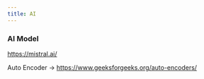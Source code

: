 ```yaml
---
title: AI
---
```



### AI Model

https://mistral.ai/

Auto Encoder -> https://www.geeksforgeeks.org/auto-encoders/

